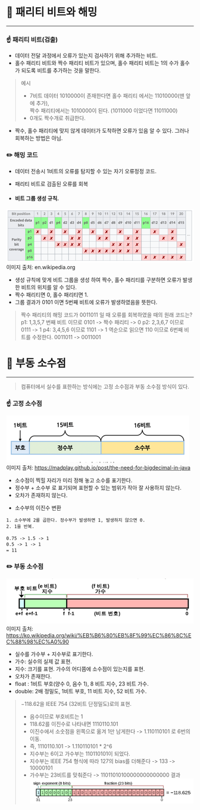 # 📌 패리티 비트와 해밍
***
### ☝️ 패리티 비트(검출)
- 데이터 전달 과정에서 오류가 있는지 검사하기 위해 추가하는 비트.
- 홀수 패리티 비트와 짝수 패리티 비트가 있으며, 홀수 패리티 비트는 1의 수가 홀수가 되도록 비트를 추가하는 것을 말한다.
> 예시
> - 7비트 데이터 1010000이 존재한다면 홀수 패리티 에서는 11010000(맨 앞에 추가),    
> 짝수 패리티에서는 1010000이 된다. (1011000 이었다면 11011000)
> - 0개도 짝수개로 취급한다.

- 짝수, 홀수 패리티에 맞지 않게 데이터가 도착하면 오류가 있음 알 수 있다. 그러나 회복하는 방법은 아님.

### ✏️ 해밍 코드
- 데이터 전송시 1비트의 오류를 탐지할 수 있는 자기 오류정정 코드.
- 패리티 비트로 검출된 오류를 회복


- #### 비트 그룹 생성 규칙.
![img.png](img.png)   
이미지 출처: en.wikipedia.org

- 생성 규칙에 맞게 비트 그룹을 생성 하여 짝수, 홀수 패리티를 구분하면 오류가 발생한 비트의 위치를 알 수 있다.
- 짝수 패리티면 0, 홀수 패리티면 1.
- 그룹 결과가 0101 이면 5번째 비트에 오류가 발생하였음을 뜻한다.

> 짝수 패리티의 해밍 코드가 0011011 일 때 오류를 회복하였을 때의 원래 코드는?
> p1: 1,3,5,7 번째 비트 이므로 0101 -> 짝수 패리티 -> 0
> p2: 2,3,6,7 이므로  0111 -> 1
> p4: 3,4,5,6 이므로 1101 -> 1
> 역순으로 읽으면 110 이므로 6번째 비트를 수정한다. 0011011 -> 0011001


# 📌 부동 소수점
***
> 컴퓨터에서 실수를 표한하는 방식에는 고정 소수점과 부동 소수점 방식이 있다.

### ☝️ 고정 소수점
![img_1.png](img_1.png)
이미지 출처: https://madplay.github.io/post/the-need-for-bigdecimal-in-java
- 소수점이 찍힐 자리가 미리 정해 놓고 소수를 표기한다.
- 정수부 + 소수부 로 표기되며 표현할 수 있는 범위가 작아 잘 사용하지 않는다.
- 오차가 존재하지 않는다.

* 소수부의 이진수 변환
```
1. 소수부에 2를 곱한다. 정수부가 발생하면 1, 발생하지 않으면 0.
2. 1을 반복.

0.75 -> 1.5 -> 1
0.5 -> 1 -> 1
= 11
```

### ✏️ 부동 소수점
![img_2.png](img_2.png)
이미지 출처: https://ko.wikipedia.org/wiki/%EB%B6%80%EB%8F%99%EC%86%8C%EC%88%98%EC%A0%90

- 실수를 가수부 + 지수부로 표기한다.
- 가수: 실수의 실제 값 표현.
- 지수: 크기를 표현. 가수의 어디쯤에 소수점이 있는지를 표현.
- 오차가 존재한다.
- float : 1비트 부호(양수 0, 음수 1), 8 비트 지수, 23 비트 가수.
- double: 2배 정밀도, 1비트 부호, 11 비트 지수, 52 비트 가수.


> −118.62을 IEEE 754 (32비트 단정밀도)로의 표현.
> - 음수이므로 부호비트는 1
> - 118.62를 이진수로 나타내면 1110110.101
> - 이진수에서 소숫점을 왼쪽으로 옮겨 1만 남게한다 -> 1.110110101 로 6번의 이동.
> - 즉, 1110110.101 -> 1.110110101 * 2^6
> - 지수부는 6이고 가수부는 110110101이 되었다.
> - 지수부는 IEEE 754 형식에 따라 127의 bias를 더해준다 -> 133 -> 10000101
> - 가수부는 23비트를 맞춰준다 -> 11011010100000000000000
> 결과
> ![img_3.png](img_3.png)
